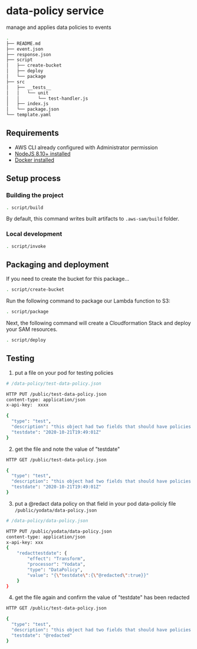 # data-policy service

manage and applies data policies to events

```bash
.
├── README.md
├── event.json
├── response.json
├── script
│   ├── create-bucket
│   ├── deploy
│   └── package
├── src
│   ├── __tests__
│   │   └── unit
│   │       └── test-handler.js
│   ├── index.js
│   └── package.json
└── template.yaml
```

## Requirements

* AWS CLI already configured with Administrator permission
* [NodeJS 8.10+ installed](https://nodejs.org/en/download/)
* [Docker installed](https://www.docker.com/community-edition)

## Setup process

### Building the project

```bash
. script/build
```

By default, this command writes built artifacts to `.aws-sam/build` folder.

### Local development

```bash
. script/invoke
```

## Packaging and deployment

If you need to create the bucket for this package...

```bash
. script/create-bucket
```

Run the following command to package our Lambda function to S3:

```bash
. script/package
```

Next, the following command will create a Cloudformation Stack and deploy your SAM resources.

```bash
. script/deploy
```

## Testing

1. put a file on your pod for testing policies

```bash
# /data-policy/test-data-policy.json

HTTP PUT /public/test-data-policy.json
content-type: application/json
x-api-key:  xxxx

{
  "type": "test",
  "description": "this object had two fields that should have policies applied, additionalProperty.originalAffiliationDate and additionalProperty.",
  "testdate": "2020-10-21T19:49:01Z"
}
```

2. get the file and note the value of "testdate"

```bash
HTTP GET /public/test-data-policy.json

{
  "type": "test",
  "description": "this object had two fields that should have policies applied, additionalProperty.originalAffiliationDate and additionalProperty.",
  "testdate": "2020-10-21T19:49:01Z"
}

```

3.  put a @redact data policy on that field in your pod data-policiy file `/public/yodata/data-policy.json`


```bash
# /data-policy/data-policy.json

HTTP PUT /public/yodata/data-policy.json
content-type: application/json
x-api-key: xxx
{
	"redacttestdate": {
		"effect": "Transform",
		"processor": "Yodata",
		"type": "DataPolicy",
		"value": "{\"testdate\":{\"@redacted\":true}}"
	}
}

```


4. get the file again and confirm the value of "testdate" has been redacted

```bash
HTTP GET /public/test-data-policy.json

{
  "type": "test",
  "description": "this object had two fields that should have policies applied, additionalProperty.originalAffiliationDate and additionalProperty.",
  "testdate": "@redacted"
}

```
